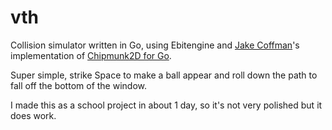 # vth
Collision simulator written in Go, using Ebitengine and [Jake Coffman](https://github.com/jakecoffman)'s implementation of [Chipmunk2D for Go](https://github.com/jakecoffman/cp).

Super simple, strike Space to make a ball appear and roll down the path to fall off the bottom of the window.

I made this as a school project in about 1 day, so it's not very polished but it does work.

